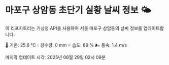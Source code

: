 
# 마포구 상암동 초단기 실황 날씨 정보 🌤️

이 리포지토리는 기상청 API를 사용하여 서울 마포구 상암동의 날씨 정보를 업데이트합니다. 

🌡️ 기온: 25.6 ℃
💧 강수량: 0 mm
💦 습도: 89 %
🌬️ 풍속: 1.4 m/s

마지막 업데이트 시각: 2025년 06월 29일 02시 09분    
